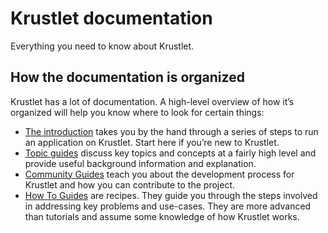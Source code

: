 # Krustlet documentation

Everything you need to know about Krustlet.

## How the documentation is organized

Krustlet has a lot of documentation. A high-level overview of how it’s organized
will help you know where to look for certain things:

- [The introduction](intro/README.md) takes you by the hand through a series of
  steps to run an application on Krustlet. Start here if you’re new to Krustlet.
- [Topic guides](topics/README.md) discuss key topics and concepts at a fairly
  high level and provide useful background information and explanation.
- [Community Guides](community/README.md) teach you about the development
  process for Krustlet and how you can contribute to the project.
- [How To Guides](howto/README.md) are recipes. They guide you through the steps
  involved in addressing key problems and use-cases. They are more advanced than
  tutorials and assume some knowledge of how Krustlet works.

